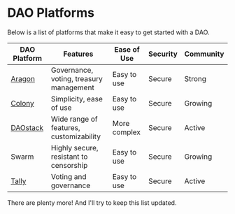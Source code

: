 ---
---

# DAO Platforms

Below is a list of platforms that make it easy to get started with a DAO. 


| DAO Platform | Features | Ease of Use | Security | Community |
|---|---|---|---|---|
| [Aragon](https://aragon.org/) | Governance, voting, treasury management | Easy to use | Secure | Strong |
| [Colony](https://colony.io/) | Simplicity, ease of use | Easy to use | Secure | Growing |
| [DAOstack](https://daostack.io/) | Wide range of features, customizability | More complex | Secure | Active |
| Swarm | Highly secure, resistant to censorship | Easy to use | Secure | Growing |
| [Tally](https://www.tally.xyz/) | Voting and governance | Easy to use | Secure | Active |

There are plenty more! And I'll try to keep this list updated.